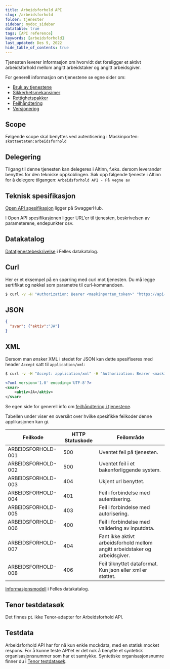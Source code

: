 ```yaml
---
title: Arbeidsforhold API
slug: /arbeidsforhold
folder: tjenester
sidebar: mydoc_sidebar
datatable: true
tags: [API reference]
keywords: [arbeidsforhold]
last_updated: Des 9, 2022
hide_table_of_contents: true
---
```

<summary> Tjenesten leverer informasjon om hvorvidt det foreligger et aktivt arbeidsforhold mellom angitt arbeidstaker og angitt arbeidsgiver.</summary>

<Tabs underline={true}>
<TabItem headerText="Om tjenesten" itemKey="itemKey-1" default>

For generell informasjon om tjenestene se egne sider om:
* [Bruk av tjenestene](../om/bruk.md)
* [Sikkerhetsmekansimer](../om/sikkerhet.md)
* [Rettighetspakker](../om/rettighetspakker.md) 
* [Feilhåndtering](../om/feil.md)
* [Versjonering](../om/versjoner.md)

## Scope
Følgende scope skal benyttes ved autentisering i Maskinporten: `skatteetaten:arbeidsforhold`

## Delegering
Tilgang til denne tjenesten kan delegeres i Altinn, f.eks. dersom leverandør benyttes for den tekniske oppkoblingen. Søk opp følgende tjeneste i Altinn for å delegere tilgangen: `Arbeidsforhold API - På vegne av`

## Teknisk spesifikasjon
[Open API spesifikasjon](https://app.swaggerhub.com/apis/Skatteetaten_Deling/arbeidsforhold-api) ligger på SwaggerHub. 

I Open API spesifikasjonen ligger URL'er til tjenesten, beskrivelsen av parameterene, endepunkter osv.

## Datakatalog
 
[Datatjenestebeskrivelse](https://data.norge.no/dataservices/1012bfb1-c17b-3f1b-a03a-74ccc7543a05) i Felles datakatalog.

</TabItem>
<TabItem headerText="Eksempler" itemKey="itemKey-2">

## Curl
Her er et eksempel på en spørring med curl mot tjenesten. Du må legge sertifikat og nøkkel som parametre til curl-kommandoen.

```bash
$ curl -v -H "Authorization: Bearer <maskinporten_token>" "https://api-test.sits.no/api/arbeidsforhold/v1/arbeidsgiver/877353192/arbeidstaker/09099617966/aktiv"'
```

## JSON

```json
{
  "svar": {"aktiv":"JA"}
}
```

## XML

Dersom man ønsker XML i stedet for JSON kan dette spesifiseres med header `Accept` satt til `application/xml`:

```bash
$ curl -v -H "Accept: application/xml" -H "Authorization: Bearer <maskinporten_token>" "https://api-test.sits.no/api/arbeidsforhold/v1/arbeidsgiver/877353192/arbeidstaker/09099617966/aktiv"
```

```xml
<?xml version='1.0' encoding='UTF-8'?>
<svar>
    <aktiv>JA</aktiv>
</svar>
```
  
</TabItem>
<TabItem headerText="Feilkoder" itemKey="itemKey-3">

Se egen side for generell info om [feilhåndtering i tjenestene](../om/feil.md).

Tabellen under viser en oversikt over hvilke spesifikke feilkoder denne applikasjonen kan gi.
  
| Feilkode           | HTTP Statuskode | Feilområde                                                                  |
|--------------------|-----------------|-----------------------------------------------------------------------------|
| ARBEIDSFORHOLD-001 | 500             | Uventet feil på tjenesten.                                                  |
| ARBEIDSFORHOLD-002 | 500             | Uventet feil i et bakenforliggende system.                                  |
| ARBEIDSFORHOLD-003 | 404             | Ukjent url benyttet.                                                        |
| ARBEIDSFORHOLD-004 | 401             | Feil i forbindelse med autentisering.                                       |
| ARBEIDSFORHOLD-005 | 403             | Feil i forbindelse med autorisering.                                        |
| ARBEIDSFORHOLD-006 | 400             | Feil i forbindelse med validering av inputdata.                             |
| ARBEIDSFORHOLD-007 | 404             | Fant ikke aktivt arbeidsforhold mellom angitt arbeidstaker og arbeidsgiver. |
| ARBEIDSFORHOLD-008 | 406             | Feil tilknyttet dataformat. Kun json eller xml er støttet.                  |  
  
</TabItem>
<TabItem headerText="Informasjonsmodell" itemKey="itemKey-4">

[Informasjonsmodell](https://data.norge.no/informationmodels/7a2c6a3b-d323-3885-8261-a090eaf0e2c7) i Felles datakatalog.
 
</TabItem>
<TabItem headerText="Test" itemKey="itemKey-5">

## Tenor testdatasøk
Det finnes pt. ikke Tenor-adapter for Arbeidsforhold API.

## Testdata
Arbeidsforhold API har for nå kun enkle mockdata, med en statisk mocket respons. For å kunne teste API'et er det nok å benytte et syntetisk organisasjonsnummer som har et samtykke. Syntetiske organisasjonsnumre finner du i [Tenor testdatasøk](../test/tenor.md).
 
</TabItem>
</Tabs>
